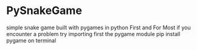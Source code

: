 # PySnakeGame
simple snake game built with pygames in python
First and For  Most if you encounter a  problem try importing first the pygame module pip install pygame on terminal

